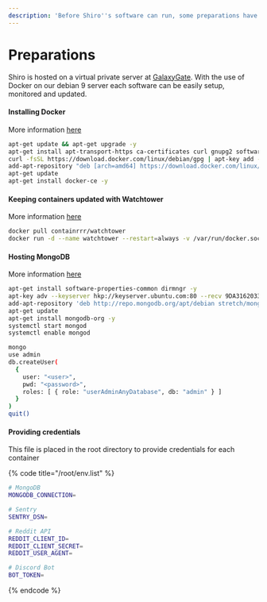 ```yaml
---
description: 'Before Shiro''s software can run, some preparations have to be done'
---
```


# Preparations

Shiro is hosted on a virtual private server at [GalaxyGate](https://galaxygate.net). With the use of Docker on our debian 9 server each software can be easily setup, monitored and updated.

#### Installing Docker

More information [here](https://www.digitalocean.com/community/tutorials/how-to-install-and-use-docker-on-debian-9)

```bash
apt-get update && apt-get upgrade -y
apt-get install apt-transport-https ca-certificates curl gnupg2 software-properties-common -y
curl -fsSL https://download.docker.com/linux/debian/gpg | apt-key add -
add-apt-repository "deb [arch=amd64] https://download.docker.com/linux/debian $(lsb_release -cs) stable"
apt-get update
apt-get install docker-ce -y
```

#### Keeping containers updated with Watchtower

More information [here](https://containrrr.github.io/watchtower/)

```bash
docker pull containrrr/watchtower
docker run -d --name watchtower --restart=always -v /var/run/docker.sock:/var/run/docker.sock containrrr/watchtower --cleanup
```

#### Hosting MongoDB

More information [here](https://linuxize.com/post/how-to-install-mongodb-on-debian-9/)

```bash
apt-get install software-properties-common dirmngr -y
apt-key adv --keyserver hkp://keyserver.ubuntu.com:80 --recv 9DA31620334BD75D9DCB49F368818C72E52529D4
add-apt-repository 'deb http://repo.mongodb.org/apt/debian stretch/mongodb-org/4.0 main'
apt-get update
apt-get install mongodb-org -y
systemctl start mongod
systemctl enable mongod

mongo
use admin
db.createUser(
  {
    user: "<user>", 
    pwd: "<password>", 
    roles: [ { role: "userAdminAnyDatabase", db: "admin" } ]
  }
)
quit()
```

#### Providing credentials

This file is placed in the root directory to provide credentials for each container

{% code title="/root/env.list" %}
```bash
# MongoDB
MONGODB_CONNECTION=

# Sentry
SENTRY_DSN=

# Reddit API
REDDIT_CLIENT_ID=
REDDIT_CLIENT_SECRET=
REDDIT_USER_AGENT=

# Discord Bot
BOT_TOKEN=
```
{% endcode %}

